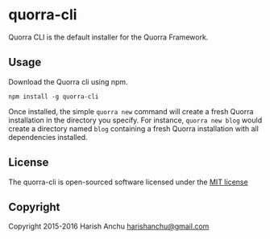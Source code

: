 # quorra-cli

Quorra CLI is the default installer for the Quorra Framework.

## Usage

Download the Quorra cli using npm.

```
npm install -g quorra-cli
```

Once installed, the simple `quorra new` command will create a fresh Quorra installation in the directory you specify.
For instance, `quorra new blog` would create a directory named `blog` containing a fresh Quorra installation with all
dependencies installed.

## License

The quorra-cli is open-sourced software licensed under the [MIT license](http://opensource.org/licenses/MIT)

## Copyright

Copyright 2015-2016 Harish Anchu <harishanchu@gmail.com>
